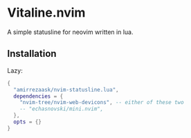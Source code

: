# Vitaline.nvim

A simple statusline for neovim written in lua.

## Installation
Lazy:
```lua
{
  "amirrezaask/nvim-statusline.lua",
  dependencies = {
    "nvim-tree/nvim-web-devicons", -- either of these two
    -- "echasnovski/mini.nvim",
  },
  opts = {}
}

